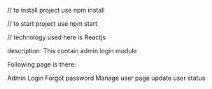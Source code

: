 // to install project 
use npm install

// to start project use
npm start

// technology used here is Reactjs

description:
This contain admin login module

Following page  is there:

Admin Login
Forgot password
Manage user page
update user status

